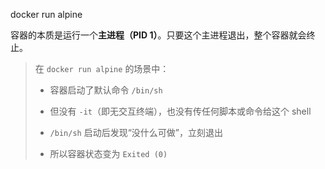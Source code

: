 docker run alpine

容器的本质是运行一个**主进程（PID 1）**。只要这个主进程退出，整个容器就会终止。

> 在 `docker run alpine` 的场景中：
> 
> - 容器启动了默认命令 `/bin/sh`
>
> - 但没有 `-it`（即无交互终端），也没有传任何脚本或命令给这个 shell
>   
> - `/bin/sh` 启动后发现“没什么可做”，立刻退出
>     
> - 所以容器状态变为 `Exited (0)`
>